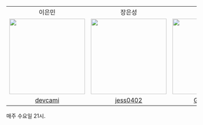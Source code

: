 <div align="center">
  <table>
    <tr>
      <td align="center">
        이은민
      </td>
      <td align="center">
        장은성
      </td>
      <td align="center">
        고두현
      </td>
      <td align="center">
        김용민
      </td>
      <td align="center">
        김정헌
      </td>
    </tr>
    <tr>
      <td align="center">
        <img src="https://user-images.githubusercontent.com/96560244/190463190-707c83ca-61ba-4ace-84f6-fd12508e9d0c.jpg" width="200px;" alt=""/>
      </td>
      <td align="center">
        <img src="https://user-images.githubusercontent.com/84800644/190462185-f8aed9f4-344f-4a4e-a4af-4349f0e12a1b.jpg" width="200px;" alt=""/>
      </td>
      <td align="center">
        <img src="https://user-images.githubusercontent.com/98273410/190471737-277aa9ad-7837-42d1-87f8-c8f846ea1c56.PNG" width="200px;" alt=""/>
      </td>
      <td align="center">
        <img src="https://user-images.githubusercontent.com/81818730/190465851-21872dc2-4c45-4bec-88e7-44afd74f3847.jpg" width="200px;" alt=""/>
      </td>
      <td align="center">
        <img src="https://user-images.githubusercontent.com/98468721/190471306-3dd2efbd-0862-4b66-be6f-e277149257f7.jpg" width="200px;" alt=""/>
      </td>
    </tr>
      <tr>
      <td align="center">
        <a href="https://github.com/devcami">
          devcami
        </a>
      </td>
      <td align="center">
        <a href="https://github.com/jess0402">
          jess0402
        </a>
      </td>
      <td align="center">
        <a href="https://github.com/Godoohyun">
          Godoohyun
        </a>
      </td>
      <td align="center">
        <a href="https://github.com/ymiru0324">
          ymiru0324
        </a>
      </td>
      <td align="center">
        <a href="https://github.com/heonnn">
          heonnn
        </a>
      </td>
    </tr>
  </table>
</div>
매주 수요일 21시.
